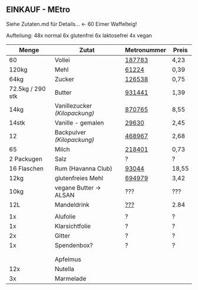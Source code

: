  EINKAUF - MEtro
----------------

Siehe Zutaten.md für Details... <- 60 Eimer Waffelteig!

Aufteilung:
48x normal
6x glutenfrei
6x laktosefrei
4x vegan

| Menge | Zutat | Metronummer | Preis |
| ----- | ----- | ----------- | ----- |
| <!-- 48 + 6 + 6 --> 60 | Vollei | [187783](https://produkte.metro.de/shop/pv/BTY-X187825/0032/0021/Wiesenhof-Eifix-Vollei-fl%C3%BCssig-pasteurisiert-1-kg-Packung) | 4,23 |
| <!-- (48 + 6 + 4) *2 (+4 reserve) --> 120kg  | Mehl  | [61224](https://produkte.metro.de/shop/pv/BTY-X245248/0032/0021/aro-Weizenmehl-Type-405-1-kg-Packung) | 0,39 |
| <!-- 48 + 6 + 6 + 4) --> 64kg  | Zucker | [126538](https://produkte.metro.de/shop/pv/BTY-X322462/0032/0021/aro-Zucker-Raffinade-1-kg-Packung) | 0,75 |
| <!-- (48 + 6 + 4) * 1.25 --> 72.5kg / 290 stk | Butter | [931441](https://produkte.metro.de/shop/pv/BTY-X314169/0032/0021/aro-QS-Butter-mild-ges%C3%A4uert-82-Fett-250-g-St%C3%BCck) | 1,39 |
| 14kg | Vanillezucker *(Kilopackung)* | [870765](https://produkte.metro.de/shop/pv/BTY-X267075/0032/0021/Dr.-Oetker-Vanillin-Zucker-1-50-kg) | 8,55 |
| 14stk | Vanille - gemalen | [29630](https://produkte.metro.de/shop/pv/BTY-X29672/0032/0021/Pickerd-Vanila-skandinavische-Vanille-Spezialit%C3%A4t-mit-gemahlenen-Vanilleschoten-100-g-Dose) | 2,45 |
| 12 | Backpulver *(Kilopackung)* | [468967](https://produkte.metro.de/shop/pv/BTY-X684012/0032/0021/Horeca-Select-Backpulver-1-kg-Packung) | 2,68 |
| <!-- (48 + 6 + 4) + bischen --> 65 | Milch | [218401](https://produkte.metro.de/shop/pv/BTY-X702948/0032/0021/aro-frische-Vollmilch-3-5-Fett-1-l-Packung) | 0,73 |
| 2 Packugen | Salz | ? | ? |
| <!-- (48 + 6 + 6 + 4) * 0.25 --> 16 Flaschen | Rum (Havanna Club) | [93044](https://produkte.metro.de/shop/pv/BTY-X22163/0032/0021/Havana-Club-3-A%C3%B1os-Rum-40-Vol.-1-00-l-Flasche) | 18,55 |
| <!-- 6 *2 --> 12kg | glutenfreies Mehl | [694979](https://produkte.metro.de/shop/pv/BTY-X81625/0032/0021/Sch%C3%A4r-Mehl-feink%C3%B6rnig-1-kg-Faltschachtel) | 3,42 |
| <!-- (4+4)*1.25 --> 10kg | vegane Butter -> ALSAN   | ??? | ??? |
| <!-- 4 + 4 --> 12L | Mandeldrink | [???](https://produkte.metro.de/shop/pv/BTY-X291285/0032/0021/Alpro-Mandeldrink-for-Professionals-vegan-1-l-Packung)  | 2.84 |
| <!--  --> | | | |
| 1x | Alufolie | ? | ? |
| 1x | Klarsichtfolie | ? | ? |
| 2x | Gitter | ? | ? |
| 1x | Spendenbox? | ? | ? |
| | | | |
| | | | |
| <!-- --> | Apfelmus | | |
| 12x | Nutella | | |
| 3x  | Marmelade | | |

